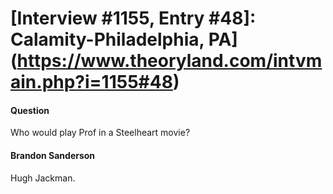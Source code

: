 # [Interview #1155, Entry #48]: Calamity-Philadelphia, PA](https://www.theoryland.com/intvmain.php?i=1155#48)

#### Question

Who would play Prof in a Steelheart movie?

#### Brandon Sanderson

Hugh Jackman.

